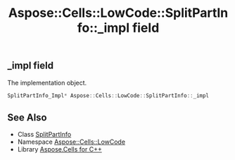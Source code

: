 ﻿---
title: Aspose::Cells::LowCode::SplitPartInfo::_impl field
linktitle: _impl
second_title: Aspose.Cells for C++ API Reference
description: 'Aspose::Cells::LowCode::SplitPartInfo::_impl field. The implementation object in C++.'
type: docs
weight: 900
url: /cpp/aspose.cells.lowcode/splitpartinfo/_impl/
---
## _impl field


The implementation object.

```cpp
SplitPartInfo_Impl* Aspose::Cells::LowCode::SplitPartInfo::_impl
```

## See Also

* Class [SplitPartInfo](../)
* Namespace [Aspose::Cells::LowCode](../../)
* Library [Aspose.Cells for C++](../../../)
